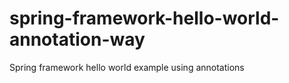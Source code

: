# spring-framework-hello-world-annotation-way
Spring framework hello world example using annotations
